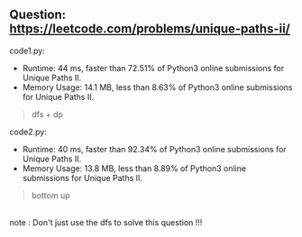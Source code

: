 ## Question: https://leetcode.com/problems/unique-paths-ii/

code1.py:
* Runtime: 44 ms, faster than 72.51% of Python3 online submissions for Unique Paths II.
* Memory Usage: 14.1 MB, less than 8.63% of Python3 online submissions for Unique Paths II.
>dfs + dp

code2.py:
* Runtime: 40 ms, faster than 92.34% of Python3 online submissions for Unique Paths II.
* Memory Usage: 13.8 MB, less than 8.89% of Python3 online submissions for Unique Paths II.
>bottom up

</br>note : Don't just use the dfs to solve this question !!!

